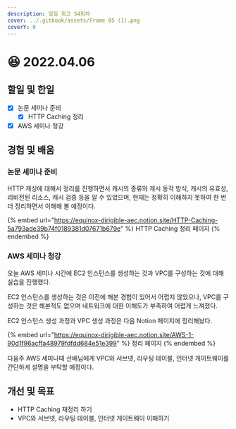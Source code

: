 ```yaml
---
description: 일일 회고 54회차
cover: ../.gitbook/assets/Frame 85 (1).png
coverY: 0
---
```


# 😆 2022.04.06

## 할일 및 한일

* [x] 논문 세미나 준비
  * [x] HTTP Caching 정리
* [x] AWS 세미나 청강

## 경험 및 배움

### 논문 세미나 준비

HTTP 캐싱에 대해서 정리를 진행하면서 캐시의 종류와 캐시 동작 방식, 캐시의 유효성, 리비전된 리소스, 캐시 검증 등을 알 수 있었으며, 현재는 정확히 이해하지 못하여 한 번 더 정리하면서 이해해 볼 예정이다.

{% embed url="https://equinox-dirigible-aec.notion.site/HTTP-Caching-5a793ade39b74f0189381d07671b679e" %}
HTTP Caching 정리 페이지
{% endembed %}



### AWS 세미나 청강

오늘 AWS 세미나 시간에 EC2 인스턴스를 생성하는 것과 VPC를 구성하는 것에 대해 실습을 진행했다.

EC2 인스턴스를 생성하는 것은 이전에 해본 경험이 있어서 어렵지 않았으나, VPC를 구성하는 것은 해본적도 없으며 네트워크에 대한 이해도가 부족하여 어렵게 느껴졌다.



EC2 인스턴스 생성 과정과 VPC 생성 과정은 다음 Notion 페이지에 정리해놨다.

{% embed url="https://equinox-dirigible-aec.notion.site/AWS-1-90d1f96acffa48979fdfdd684e51e399" %}
정리 페이지
{% endembed %}



다음주 AWS 세미나때 선배님에게 VPC와 서브넷, 라우팅 테이블, 인터넷 게이트웨이를 간단하게 설명을 부탁할 예정이다.

## 개선 및 목표

* HTTP Caching 재정리 하기
* VPC와 서브넷, 라우팅 테이블, 인터넷 게이트웨이 이해하기
